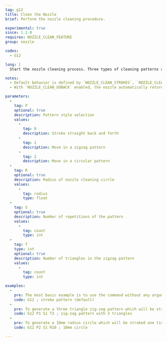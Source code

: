 ```yaml
---
tag: g12
title: Clean the Nozzle
brief: Perform the nozzle cleaning procedure.

experimental: true
since: 1.1.0
requires: NOZZLE_CLEAN_FEATURE
group: nozzle

codes:
  - G12

long: |
  Start the nozzle cleaning process. Three types of cleaning patterns are supported: straight strokes, zigzags and circles. This feature requires a dedicated cleaning area on or outside the bed, but within reach of the nozzle. The patten may be repeated as many times as desired.

notes:
  - Default behavior is defined by `NOZZLE_CLEAN_STROKES`, `NOZZLE_CLEAN_START_POINT`, `NOZZLE_CLEAN_END_POINT`, `NOZZLE_CLEAN_TRIANGLES`, `NOZZLE_CLEAN_CIRCLE_MIDDLE`, `NOZZLE_CLEAN_CIRCLE_RADIUS` and `NOZZLE_CLEAN_GOBACK`.
  - With `NOZZLE_CLEAN_GOBACK` enabled, the nozzle automatically returns to the XYZ position before `G12`.

parameters:
  -
    tag: P
    optional: true
    description: Pattern style selection
    values:
      -
        tag: 0
        description: Stroke straight back and forth
      -
        tag: 1
        description: Move in a zigzag pattern
      -
        tag: 2
        description: Move in a circular pattern
  -
    tag: R
    optional: true
    description: Radius of nozzle cleaning circle
    values:
      -
        tag: radius
        type: float
  -
    tag: S
    optional: true
    description: Number of repetitions of the pattern
    values:
      -
        tag: count
        type: int
  -
    tag: T
    type: int
    optional: true
    description: Number of triangles in the zigzag pattern
    values:
      -
        tag: count
        type: int

examples:
  -
    pre: The most basic example is to use the command without any arguments, this will default to a stroke based pattern which will be stroked `NOZZLE_CLEAN_STROKES` times.
    code: G12 ; stroke pattern (default)
  -
    pre: To generate a three triangle zig-zag pattern which will be stroked one time use the following command.
    code: G12 P1 S1 T3 ; zig-zag pattern with 3 triangles
  -
    pre: To generate a 10mm radius circle which will be stroked one time use the following command.
    code: G12 P2 S1 R10 ; 10mm circle

---
```

